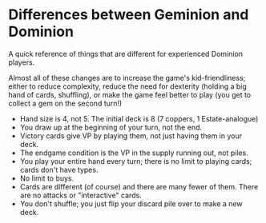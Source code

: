 # Differences between Geminion and Dominion

A quick reference of things that are different for experienced Dominion players.

Almost all of these changes are to increase the game's kid-friendliness; either to reduce complexity, reduce the need for dexterity (holding a big hand of cards, shuffling), or make the game feel better to play (you get to collect a gem on the second turn!)

* Hand size is 4, not 5. The initial deck is 8 (7 coppers, 1 Estate-analogue)
* You draw up at the beginning of your turn, not the end.
* Victory cards give VP by playing them, not just having them in your deck.
* The endgame condition is the VP in the supply running out, not piles.
* You play your entire hand every turn; there is no limit to playing cards; cards don't have types.
* No limit to buys.
* Cards are different (of course) and there are many fewer of them. There are no attacks or "interactive" cards. 
* You don't shuffle; you just flip your discard pile over to make a new deck.
